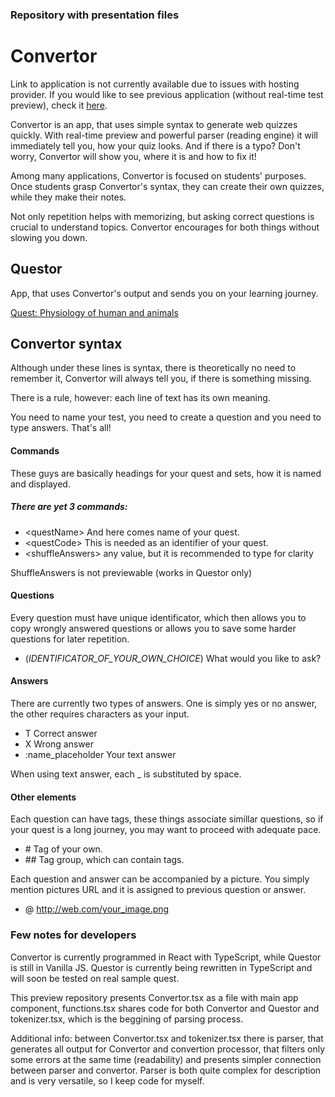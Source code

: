 ### Repository with presentation files

# Convertor
Link to application is not currently available due to issues with hosting provider. If you would like to see previous application (without real-time test preview), check it [here](http://wourly.xf.cz/questor/Convertor/).

Convertor is an app, that uses simple syntax to generate web quizzes quickly. With real-time preview and powerful parser (reading engine) it will immediately tell you, how your quiz looks. And if there is a typo? Don't worry, Convertor will show you, where it is and how to fix it!

Among many applications, Convertor is focused on students' purposes. Once students grasp Convertor's syntax, they can create their own quizzes, while they make their notes.

Not only repetition helps with memorizing, but asking correct questions is crucial to understand topics. Convertor encourages for both things without slowing you down.

## Questor

App, that uses Convertor's output and sends you on your learning journey.

[Quest: Physiology of human and animals](http://wourly.xf.cz/questor/?test=MB150P26B)

## Convertor syntax

Although under these lines is syntax, there is theoretically no need to remember it, Convertor will always tell you, if there is something missing.

There is a rule, however: each line of text has its own meaning.

You need to name your test, you need to create a question and you need to type answers. That's all!

#### Commands

These guys are basically headings for your quest and sets, how it is named and displayed.

##### There are yet 3 commands:

+ \<questName> And here comes name of your quest.
+ \<questCode> This is needed as an identifier of your quest.
+ \<shuffleAnswers> any value, but it is recommended to type <true> for clarity

ShuffleAnswers is not previewable (works in Questor only)

#### Questions

Every question must have unique identificator, which then allows you to copy wrongly answered questions or allows you to save some harder questions for later repetition.

+ (_IDENTIFICATOR_OF_YOUR_OWN_CHOICE_) What would you like to ask?

#### Answers

There are currently two types of answers. One is simply yes or no answer, the other requires characters as your input.

+ T Correct answer
+ X Wrong answer
+ :name_placeholder Your text answer

When using text answer, each _ is substituted by space.

#### Other elements

Each question can have tags, these things associate simillar questions, so if your quest is a long journey, you may want to proceed with adequate pace.

+ \# Tag of your own.
+ \## Tag group, which can contain tags.

Each question and answer can be accompanied by a picture. You simply mention pictures URL and it is assigned to previous question or answer.

+ @ http://web.com/your_image.png

### Few notes for developers

Convertor is currently programmed in React with TypeScript, while Questor is still in Vanilla JS. Questor is currently being rewritten in TypeScript and will soon be tested on real sample quest.

This preview repository presents Convertor.tsx as a file with main app component, functions.tsx shares code for both Convertor and Questor and tokenizer.tsx, which is the beggining of parsing process.

Additional info: between Convertor.tsx and tokenizer.tsx there is parser, that generates all output for Convertor and convertion processor, that filters only some errors at the same time (readability) and presents simpler connection between parser and convertor. Parser is both quite complex for description and is very versatile, so I keep code for myself.
